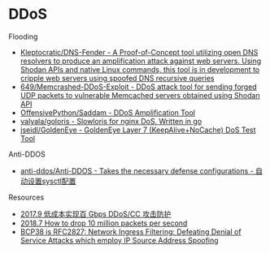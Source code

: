 # DDoS

Flooding

* [Kleptocratic/DNS-Fender - A Proof-of-Concept tool utilizing open DNS resolvers to produce an amplification attack against web servers. Using Shodan APIs and native Linux commands, this tool is in development to cripple web servers using spoofed DNS recursive queries](https://github.com/Kleptocratic/DNS-Fender)
* [649/Memcrashed-DDoS-Exploit - DDoS attack tool for sending forged UDP packets to vulnerable Memcached servers obtained using Shodan API](https://github.com/649/Memcrashed-DDoS-Exploit/)
* [OffensivePython/Saddam - DDoS Amplification Tool](https://github.com/OffensivePython/Saddam)
* [valyala/goloris - Slowloris for nginx DoS. Written in go](https://github.com/valyala/goloris)
* [jseidl/GoldenEye - GoldenEye Layer 7 (KeepAlive+NoCache) DoS Test Tool](https://github.com/jseidl/GoldenEye)

Anti-DDOS

* [anti-ddos/Anti-DDOS - Takes the necessary defense configurations - 自动设置sysctl配置](https://github.com/anti-ddos/Anti-DDOS)

Resources

* [2017.9 低成本实现百 Gbps DDoS/CC 攻击防护](https://mp.weixin.qq.com/s/RgyPq9BA3XHJ8cW1CQD71Q)
* [2018.7 How to drop 10 million packets per second](https://blog.cloudflare.com/how-to-drop-10-million-packets/)
* [BCP38 is RFC2827: Network Ingress Filtering: Defeating Denial of Service Attacks which employ IP Source Address Spoofing](http://www.bcp38.info/index.php/Main_Page)
